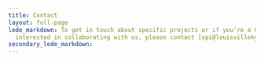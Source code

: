 ```yaml
---
title: Contact
layout: full-page
lede_markdown: To get in touch about specific projects or if you’re a City department
  interested in collaborating with us, please contact [opi@louisvilleky.gov](mailto:opi@louisvilleky.gov).
secondary_lede_markdown:
---
```

